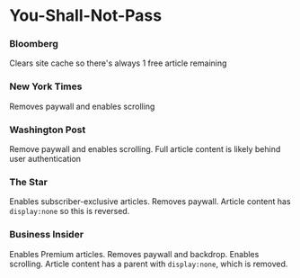 # You-Shall-Not-Pass

### Bloomberg
Clears site cache so there's always 1 free article remaining

### New York Times
Removes paywall and enables scrolling

### Washington Post
Remove paywall and enables scrolling. Full article content is likely behind user authentication

### The Star
Enables subscriber-exclusive articles.
Removes paywall. Article content has `display:none` so this is reversed.

### Business Insider
Enables Premium articles.
Removes paywall and backdrop. Enables scrolling. Article content has a parent with `display:none`, which is removed.

